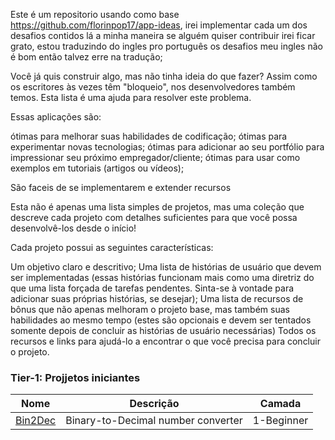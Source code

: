 Este é um repositorio usando como base https://github.com/florinpop17/app-ideas, irei implementar cada um dos desafios contidos lá a minha maneira se alguém quiser contribuir irei ficar grato, estou traduzindo do ingles pro português os desafios meu ingles não é bom então talvez erre na tradução;


Você já quis construir algo, mas não tinha ideia do que fazer? Assim como os escritores às vezes têm "bloqueio", nos desenvolvedores também temos. 
Esta lista é uma ajuda para resolver este problema.

Essas aplicações são:

ótimas para melhorar suas habilidades de codificação;
ótimas para experimentar novas tecnologias;
ótimas para adicionar ao seu portfólio para impressionar seu próximo empregador/cliente;
ótimas para usar como exemplos em tutoriais (artigos ou vídeos);

São faceis de se implementarem e extender recursos

Esta não é apenas uma lista simples de projetos, mas uma coleção que descreve cada projeto com detalhes suficientes para que você possa desenvolvê-los desde o início!

Cada projeto possui as seguintes características:

Um objetivo claro e descritivo;
Uma lista de histórias de usuário que devem ser implementadas (essas histórias funcionam mais como uma diretriz do que uma lista forçada de tarefas pendentes. Sinta-se à vontade para adicionar suas próprias histórias, se desejar);
Uma lista de recursos de bônus que não apenas melhoram o projeto base, mas também suas habilidades ao mesmo tempo (estes são opcionais e devem ser tentados somente depois de concluir as histórias de usuário necessárias)
Todos os recursos e links para ajudá-lo a encontrar o que você precisa para concluir o projeto.


### Tier-1: Projjetos iniciantes

| Nome                                                                              | Descrição                                                 | Camada       |
| --------------------------------------------------------------------------------- | ---------------------------------------------------------- | ---------- |
| [Bin2Dec](BIN2DEC/Instrucoes.md)                                   | Binary-to-Decimal number converter                         | 1-Beginner 

